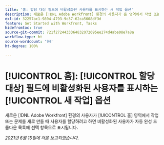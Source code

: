 ```yaml
---
title: '홈: 할당 대상 필드에 비활성화된 사용자를 표시하는 새 작업 옵션'
description: 새로운 [!DNL Adobe Workfront] 환경의 사용자가 홈 영역에서 작업 또는 문제를 새로 만들 때 사용자를 할당하려고 하면 비활성화된 사용자가 [!UICONTROL 자동 완성] 드롭다운 목록에 선택 항목으로 표시됩니다.
exl-id: 32257ac1-9804-4793-9c37-62ca5608df3d
feature: Get Started with Workfront, Tasks
hidefromtoc: true
source-git-commit: 721f2724433364832072695ee274d4abe08e7a8a
workflow-type: ht
source-wordcount: '94'
ht-degree: 100%

---
```


# [!UICONTROL 홈]: [!UICONTROL 할당 대상] 필드에 비활성화된 사용자를 표시하는 [!UICONTROL 새 작업] 옵션

새로운 [!DNL Adobe Workfront] 환경의 사용자가 [!UICONTROL 홈] 영역에서 작업 또는 문제를 새로 만들 때 사용자를 할당하려고 하면 비활성화된 사용자가 자동 완성 드롭다운 목록에 선택 항목으로 표시됩니다.

_2021년 6월 15일에 처음 보고되었습니다._
